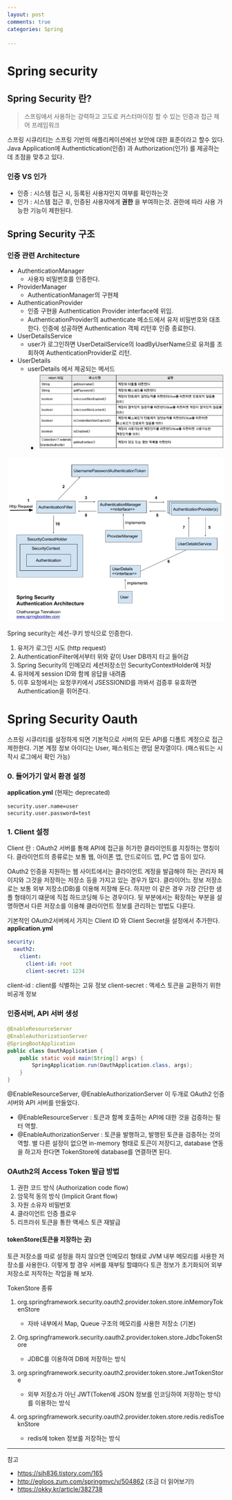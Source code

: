 ```yaml
---
layout: post
comments: true
categories: Spring

---
```


# Spring security



## Spring Security 란?

> 스프링에서 사용하는 강력하고 고도로 커스터마이징 할 수 있는 인증과 접근 제어 프레임워크

스프링 시큐리티는 스프링 기반의 애플리케이션에선 보안에 대한 표준이라고 할수 있다. Java Application에 Authentictication(인증) 과 Authorization(인가) 를 제공하는데 초점을 맞추고 있다. 



### 인증 VS 인가

- 인증 : 시스템 접근 시, 등록된 사용자인지 여부를 확인하는것
- 인가 : 시스템 접근 후, 인증된 사용자에게 **권한** 을 부여하는것. 권한에 따라 사용 가능한 기능이 제한된다.



## Spring Security 구조



### 인증 관련 Architecture

- AuthenticationManager
  - 사용자 비밀번호를 인증한다.
- ProviderManager
  - AuthenticationManager의 구현체
- AuthenticationProvider
  - 인증 구현을 Authentication Provider interface에 위임.
  - AuthenticationProvider의 authenticate 메소드에서 유저 비밀번호와 대조한다. 인증에 성공하면 Authentication 객체 리턴후 인증 종료한다.
- UserDetailsService
  - user가 로그인하면 UserDetailService의 loadByUserName으로 유저를 조회하여 AuthenticationProvider로 리턴.
- UserDetails
  - userDetails 에서 제공되는 메서드
    - ![1548773216608](./../../assets/securityuserdetailsservice.PNG)

![1548773216608](./../../assets/securityarchitecture.PNG)

Spring security는 세션-쿠키 방식으로 인증한다.

1. 유저가 로그인 시도 (http request)
2. AuthenticationFilter에서부터 위와 같이 User DB까지 타고 들어감
3. Spring Security의 인메모리 세션저장소인 SecurityContextHolder에 저장
4. 유저에게 session ID와 함께 응답을 내려줌
5. 이후 요청에서는 요청쿠키에서 JSESSIONID를 까봐서 검증후 유효하면 Authentication을 쥐어준다.



# Spring Security Oauth

스프링 시큐리티를 설정하게 되면 기본적으로 서버의 모든 API를 디폴트 계정으로 접근 제한한다. 기본 계정 정보 아이디는 User, 패스워드는 랜덤 문자열이다. (패스워드는 시작시 로그에서 확인 가능)

### 0. 들어가기 앞서 환경 설정

**application.yml** (현재는 deprecated)

```
security.user.name=user
security.user.password=test
```

### 1. Client 설정

Client 란 : OAuth2 서버를 통해 API에 접근을 허가한 클라이언트를 지칭하는 명칭이다. 클라이언트의 종류로는 보통 웹, 아이폰 앱, 안드로이드 앱, PC 앱 등이 있다.

OAuth2 인증을 지원하는 웹 사이트에서는 클라이언트 계정을 발급해야 하는 관리자 페이지와 그것을 저장하는 저장소 등을 가지고 있는 경우가 많다. 클라이어느 정보 저장소로는 보통 외부 저장소(DB)를 이용해 저장해 둔다. 하지만 이 같은 경우 가장 간단한 샘플 형태이기 떄문에 직접 하드코딩해 두는 경우이다. 뒷 부분에서는 확장하는 부분을 설명하면서 다른 저장소를 이용해 클라이언트 정보를 관리하는 방법도 다룬다.

기본적인 OAuth2서버에서 가지는 Client ID 와 Client Secret을 설정에서 추가한다.
**application.yml**

```yaml
security:
  oauth2:
    client:
      client-id: root
      client-secret: 1234
```

client-id : client를 식별하는 고유 정보
client-secret : 액세스 토큰을 교환하기 위한 비공개 정보

### 인증서버, API 서버 생성

```java
@EnableResourceServer
@EnableAuthorizationServer
@SpringBootApplication
public class OauthApplication {
    public static void main(String[] args) {
        SpringApplication.run(OauthApplication.class, args);
    }
}
```

@EnableResourceServer, @EnableAuthorizationServer 이 두개로 OAuth2 인증 서버와 API 서버를 만들었다. 

- @EnableResourceServer : 토큰과 함꼐 호출하는 API에 대한 것을 검증하는 필터 역할. 
- @EnableAuthorizationServer : 토큰을 발행하고, 발행된 토큰을 검증하는 것의 역할. 별 다른 설정이 없으면 in-memory 형태로 토큰이 저장디고, database 연동을 하고자 한다면 TokenStore에 database를 연결하면 된다. 

### OAuth2의 Access Token 발급 방법

1. 권한 코드 방식 (Authorization code flow)
2. 암묵적 동의 방식 (Implicit Grant flow)
3. 자원 소유자 비밀번호
4. 클라이언트 인증 플로우
5. 리프러쉬 토큰을 통한 액세스 토큰 재발급

#### tokenStore(토큰을 저장하는 곳)

토큰 저장소를 따로 설정을 하지 않으면 인메모리 형태로 JVM 내부 메모리를 사용한 저장소를 사용한다. 이렇게 할 경우 서버를 재부팅 할떄마다 토큰 정보가 초기화되어 외부 저장소로 저작하는 작업을 해 보자.

TokenStore 종류

1. org.springframework.security.oauth2.provider.token.store.inMemoryTokenStore

   - 자바 내부에서 Map, Queue 구조의 메모리를 사용한 저장소 (기본)

2. Org.springframework.security.oauth2.provider.token.store.JdbcTokenStore

   - JDBC를 이용하여 DB에 저장하는 방식

3. org.springframework.security.oauth2.provider.token.store.JwtTokenStore

   - 외부 저장소가 아닌 JWT(Token에 JSON 정보를 인코딩하여 저장하는 방식)를 이용하는 방식

4. org.springframework.security.oauth2.provider.token.store.redis.redisToeknStore

   - redis에 token 정보를 저장하는 방식

   

---

참고

- https://sjh836.tistory.com/165
- http://egloos.zum.com/springmvc/v/504862 (조금 더 읽어보기!)
- https://okky.kr/article/382738